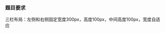 <!--
 * @Description: 
 * @Author: Luminary
 * @Date: 2022-05-02 15:00:04
 * @LastEditTime: 2022-05-02 15:00:04
-->
### 题目要求
三栏布局：左侧和右侧固定宽度300px，高度100px，中间高度100px，宽度自适应
